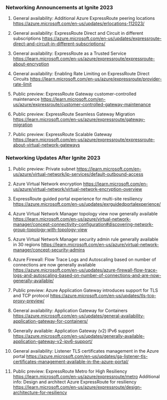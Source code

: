 ### Networking Announcements at Ignite 2023

1) General availability: Additional Azure ExpressRoute peering locations
https://azure.microsoft.com/en-us/updates/erlocations-112023/

2) General availability: ExpressRoute Direct and Circuit in different subscriptions
https://azure.microsoft.com/en-us/updates/expressroute-direct-and-circuit-in-different-subscriptions/

3) General availability: ExpressRoute as a Trusted Service
https://learn.microsoft.com/en-us/azure/expressroute/expressroute-about-encryption

4) General availability: Enabling Rate Limiting on ExpressRoute Direct Circuits
https://learn.microsoft.com/en-us/azure/expressroute/provider-rate-limit

5) Public preview: ExpressRoute Gateway customer-controlled maintenance
https://learn.microsoft.com/en-us/azure/expressroute/customer-controlled-gateway-maintenance

6) Public preview: ExpressRoute Seamless Gateway Migration
https://learn.microsoft.com/en-us/azure/expressroute/gateway-migration

7) Public preview: ExpressRoute Scalable Gateway
https://learn.microsoft.com/en-us/azure/expressroute/expressroute-about-virtual-network-gateways

### Networking Updates After Ignite 2023

1) Public preview: Private subnet
https://learn.microsoft.com/en-us/azure/virtual-network/ip-services/default-outbound-access

2) Azure Virtual Network encryption
https://learn.microsoft.com/en-us/azure/virtual-network/virtual-network-encryption-overview

3) ExpressRoute guided portal experience for multi-site resiliency
https://azure.microsoft.com/en-us/updates/exrguidedportalexperience/

4) Azure Virtual Network Manager topology view now generally available
https://learn.microsoft.com/en-us/azure/virtual-network-manager/concept-connectivity-configuration#discovering-network-group-topology-with-topology-view

5) Azure Virtual Network Manager security admin rule generally available in 30 regions
https://learn.microsoft.com/en-us/azure/virtual-network-manager/concept-security-admins

6) Azure Firewall: Flow Trace Logs and Autoscaling based on number of connections are now generally available
https://azure.microsoft.com/en-us/updates/azure-firewall-flow-trace-logs-and-autoscaling-based-on-number-of-connections-and-are-now-generally-available/

7) Public preview: Azure Application Gateway introduces support for TLS and TCP protocol
https://azure.microsoft.com/en-us/updates/tls-tcp-proxy-preview/

8) General availability: Application Gateway for Containers
https://azure.microsoft.com/en-us/updates/general-availability-application-gateway-for-containers/

9) Generally available: Application Gateway (v2) IPv6 support
https://azure.microsoft.com/en-us/updates/generally-available-application-gateway-v2-ipv6-support/

10) General availability: Listener TLS certificates management in the Azure portal
https://azure.microsoft.com/en-us/updates/ga-listener-tls-certificates-management-available-in-the-azure-portal/

11) Public preview: ExpressRoute Metro for High Resiliency
https://learn.microsoft.com/en-us/azure/expressroute/metro
Additional info:
Design and architect Azure ExpressRoute for resiliency
https://learn.microsoft.com/en-us/azure/expressroute/design-architecture-for-resiliency

